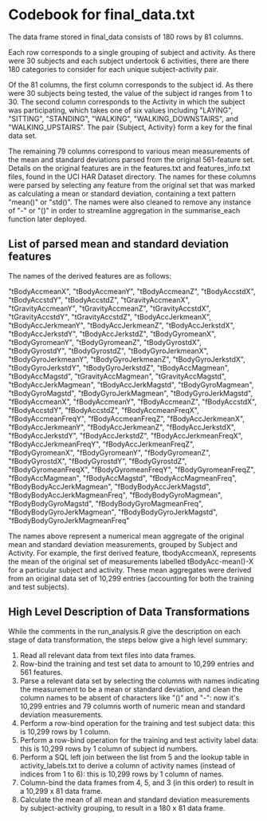 # Codebook for final_data.txt  

The data frame stored in final_data consists of 180 rows by 81 columns. 

Each row corresponds to a single grouping of subject and activity. As there were 30 subjects and each subject undertook 6 activities, there are there 180 categories to consider for each unique subject-activity pair. 

Of the 81 columns, the first column corresponds to the subject id. As there were 30 subjects being tested, the value of the subject id ranges from 1 to 30. The second column corresponds to the Activity in which the subject was participating, which takes one of six values including "LAYING", "SITTING", "STANDING", "WALKING", "WALKING_DOWNSTAIRS", and "WALKING_UPSTAIRS". The pair {Subject, Activity} form a key for the final data set. 

The remaining 79 columns correspond to various mean measurements of the mean and standard deviations parsed from the original 561-feature set. Details on the original features are in the features.txt and features_info.txt files, found in the UCI HAR Dataset directory. The names for these columns were parsed by selecting any feature from the original set that was marked as calculating a mean or standard deviation, containing a text pattern "mean()" or "std()". The names were also cleaned to remove any instance of "-" or "()" in order to streamline aggregation in the summarise_each function later deployed. 

## List of parsed mean and standard deviation features
The names of the derived features are as follows:

"tBodyAccmeanX",
"tBodyAccmeanY",
"tBodyAccmeanZ",
"tBodyAccstdX",
"tBodyAccstdY",
"tBodyAccstdZ",
"tGravityAccmeanX",
"tGravityAccmeanY",
"tGravityAccmeanZ",
"tGravityAccstdX",
"tGravityAccstdY",
"tGravityAccstdZ",
"tBodyAccJerkmeanX",
"tBodyAccJerkmeanY",
"tBodyAccJerkmeanZ",
"tBodyAccJerkstdX",
"tBodyAccJerkstdY",
"tBodyAccJerkstdZ",
"tBodyGyromeanX",
"tBodyGyromeanY",
"tBodyGyromeanZ",
"tBodyGyrostdX",
"tBodyGyrostdY",
"tBodyGyrostdZ",
"tBodyGyroJerkmeanX",
"tBodyGyroJerkmeanY",
"tBodyGyroJerkmeanZ",
"tBodyGyroJerkstdX",
"tBodyGyroJerkstdY",
"tBodyGyroJerkstdZ",
"tBodyAccMagmean",
"tBodyAccMagstd",
"tGravityAccMagmean",
"tGravityAccMagstd",
"tBodyAccJerkMagmean",
"tBodyAccJerkMagstd",
"tBodyGyroMagmean",
"tBodyGyroMagstd",
"tBodyGyroJerkMagmean",
"tBodyGyroJerkMagstd",
"fBodyAccmeanX",
"fBodyAccmeanY",
"fBodyAccmeanZ",
"fBodyAccstdX",
"fBodyAccstdY",
"fBodyAccstdZ",
"fBodyAccmeanFreqX",
"fBodyAccmeanFreqY",
"fBodyAccmeanFreqZ",
"fBodyAccJerkmeanX",
"fBodyAccJerkmeanY",
"fBodyAccJerkmeanZ",
"fBodyAccJerkstdX",
"fBodyAccJerkstdY",
"fBodyAccJerkstdZ",
"fBodyAccJerkmeanFreqX",
"fBodyAccJerkmeanFreqY",
"fBodyAccJerkmeanFreqZ",
"fBodyGyromeanX",
"fBodyGyromeanY",
"fBodyGyromeanZ",
"fBodyGyrostdX",
"fBodyGyrostdY",
"fBodyGyrostdZ",
"fBodyGyromeanFreqX",
"fBodyGyromeanFreqY",
"fBodyGyromeanFreqZ",
"fBodyAccMagmean",
"fBodyAccMagstd",
"fBodyAccMagmeanFreq",
"fBodyBodyAccJerkMagmean",
"fBodyBodyAccJerkMagstd",
"fBodyBodyAccJerkMagmeanFreq",
"fBodyBodyGyroMagmean",
"fBodyBodyGyroMagstd",
"fBodyBodyGyroMagmeanFreq",
"fBodyBodyGyroJerkMagmean",
"fBodyBodyGyroJerkMagstd",
"fBodyBodyGyroJerkMagmeanFreq"

The names above represent a numerical mean aggregate of the original mean and standard deviation measurements, grouped by Subject and Activity. For example, the first derived feature, tbodyAccmeanX, represents the mean of the original set of measurements labelled tBodyAcc-mean()-X for a particular subject and activity. These mean aggregates were derived from an original data set of 10,299 entries (accounting for both the training and test subjects). 

## High Level Description of Data Transformations
While the comments in the run_analysis.R give the description on each stage of data transformation, the steps below give a high level summary:
 1. Read all relevant data from text files into data frames. 
 2. Row-bind the training and test set data to amount to 10,299 entries and 561 features. 
 3. Parse a relevant data set by selecting the columns with names indicating the measurement to be a mean or standard deviation, and clean the column names to be absent of characters like "()" and "-": now it's 10,299 entries and 79 columns worth of numeric mean and standard deviation measurements. 
 4. Perform a row-bind operation for the training and test subject data: this is 10,299 rows by 1 column.
 5. Perform a row-bind operation for the training and test activity label data: this is 10,299 rows by 1 column of subject id numbers.  
 6. Perform a SQL left join between the list from 5 and the lookup table in activity_labels.txt to derive a column of activity names (instead of indices from 1 to 6): this is 10,299 rows by 1 column of names. 
 7. Column-bind the data frames from 4, 5, and 3 (in this order) to result in a 10,299 x 81 data frame. 
 8. Calculate the mean of all mean and standard deviation measurements by subject-activity grouping, to result in a 180 x 81 data frame. 
